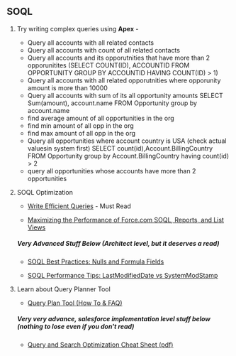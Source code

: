 ## SOQL

1. Try writing complex queries using **Apex** -

    - Query all accounts with all related contacts
    - Query all accounts with count of all related contacts
    - Query all accounts and its opporutnities that have more than 2 opporunitites (SELECT COUNT(ID), ACCOUNTID FROM OPPORTUNITY GROUP BY ACCOUNTID HAVING          COUNT(ID) > 1)
    - Query all accounts with all related opporutnities where opporunity amount is more than 10000
    - Query all accounts with sum of its all opportunity amounts
    SELECT Sum(amount), account.name FROM Opportunity group by account.name  
    - find average amount of all opportunities in the org
    - find min amount of all opp in the org
    - find max amount of all opp in the org
    - Query all opportunities where account country is USA (check actual valuesin system first)
SELECT count(id),Account.BillingCountry FROM Opportunity group by Account.BillingCountry having count(id) > 2
    - query all opportunities whose accounts have more than 2 opportunities

1. SOQL Optimization

    - [Write Efficient Queries](https://trailhead.salesforce.com/en/content/learn/v/modules/database_basics_dotnet/writing_efficient_queries) - Must Read

    - [Maximizing the Performance of Force.com SOQL, Reports, and List Views](https://developer.salesforce.com/blogs/engineering/2013/07/maximizing-the-performance-of-force-com-soql-reports-and-list-views.html)

    ##### Very Advanced Stuff Below (Architect level, but it deserves a read)

    - [SOQL Best Practices: Nulls and Formula Fields](https://developer.salesforce.com/blogs/engineering/2013/02/force-com-soql-best-practices-nulls-and-formula-fields.html)

    - [SOQL Performance Tips: LastModifiedDate vs SystemModStamp](https://developer.salesforce.com/blogs/engineering/2014/11/force-com-soql-performance-tips-systemmodstamp-vs-lastmodifieddate-2.html)

1. Learn about Query Planner Tool

    - [Query Plan Tool (How To & FAQ)](https://help.salesforce.com/articleView?id=000334796&type=1&mode=1)

    ##### Very very advance, salesforce implementation level stuff below (nothing to lose even if you don't read)

    - [Query and Search Optimization Cheat Sheet (pdf)](http://resources.docs.salesforce.com/194/0/en-us/sfdc/pdf/salesforce_query_search_optimization_developer_cheatsheet.pdf)
